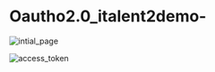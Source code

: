 # Oautho2.0_italent2demo-

![intial_page](C:\Users\sandh\Downloads\Document1.png)

![access_token](C:\Users\sandh\Downloads\Document2.png)
